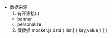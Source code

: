 - 数据来源
    1. 有开源接口
    - banner
    - personalize
    2. 假数据 mocker.js
        data:{
            list:[
                {
                    key,value
                }
            ]
        }